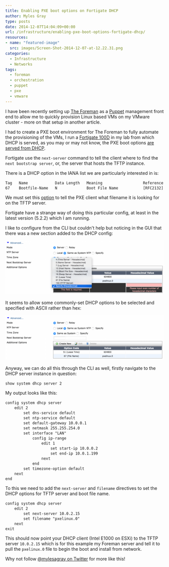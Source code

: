 ```yaml
---
title: Enabling PXE boot options on Fortigate DHCP
author: Myles Gray
type: posts
date: 2014-12-07T14:04:09+00:00
url: /infrastructure/enabling-pxe-boot-options-fortigate-dhcp/
resources:
- name: "featured-image"
  src: images/Screen-Shot-2014-12-07-at-12.22.31.png
categories:
  - Infrastructure
  - Networks
tags:
  - foreman
  - orchestration
  - puppet
  - pxe
  - vmware
---
```


I have been recently setting up [The Foreman][1] as a [Puppet][2] management front end to allow me to quickly provision Linux based VMs on my VMware cluster<!--more--> - more on that setup in another article.

I had to create a PXE boot environment for The Foreman to fully automate the provisioning of the VMs, I run a [Fortigate 100D][3] in my lab from which DHCP is served, as you may or may not know, the PXE boot options [are served from DHCP][4].

Fortigate use the `next-server` command to tell the client where to find the `next bootstrap server`, or, the server that hosts the TFTP instance.

There is a DHCP option in the IANA list we are particularly interested in is:

    Tag   Name            Data Length   Meaning                  Reference
    67    Bootfile-Name   N             Boot File Name           [RFC2132]
    

We must set this [option][5] to tell the PXE client what filename it is looking for on the TFTP server.

Fortigate have a strange way of doing this particular config, at least in the latest version (5.2.2) which I am running.

I like to configure from the CLI but couldn't help but noticing in the GUI that there was a new section added to the DHCP config:

![Fortigate DHCP Options][6] 

It seems to allow some commonly-set DHCP options to be selected and specified with ASCII rather than hex:

![PXE boot file name][7] 

Anyway, we can do all this through the CLI as well, firstly navigate to the DHCP server instance in question:

    show system dhcp server 2
    

My output looks like this:

    config system dhcp server
        edit 2
            set dns-service default
            set ntp-service default
            set default-gateway 10.0.0.1
            set netmask 255.255.254.0
            set interface "LAN"
                config ip-range
                    edit 1
                        set start-ip 10.0.0.2
                        set end-ip 10.0.1.199
                    next
                end
            set timezone-option default
        next
    end
    

To this we need to add the `next-server` and `filename` directives to set the DHCP options for TFTP server and boot file name.

    config system dhcp server
        edit 2
            set next-server 10.0.2.15
            set filename "pxelinux.0"
        next
    exit
    

This should now point your DHCP client (Intel E1000 on ESXi) to the TFTP server `10.0.2.15` which is for this example my Foreman server and tell it to pull the `pxelinux.0` file to begin the boot and install from network.

Why not follow [@mylesagray on Twitter][8] for more like this!

 [1]: http://theforeman.org
 [2]: http://puppetlabs.com/
 [3]: http://www.fortinet.com/sites/default/files/productdatasheets/FortiGate-100D.pdf
 [4]: http://www.iana.org/assignments/bootp-dhcp-parameters/bootp-dhcp-parameters.xhtml#options
 [5]: https://www.ietf.org/rfc/rfc2132.txt
 [6]: images/Screen-Shot-2014-12-07-at-12.22.31.png
 [7]: images/Screen-Shot-2014-12-07-at-12.21.48.png
 [8]: https://twitter.com/mylesagray
